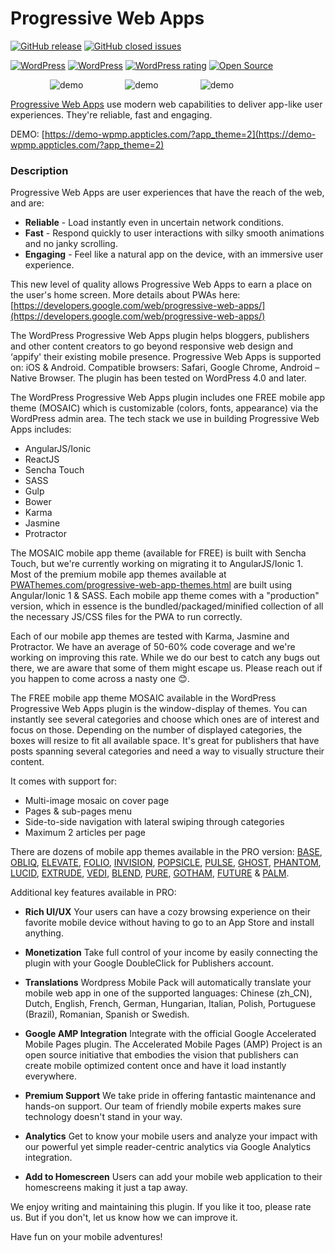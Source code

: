 Progressive Web Apps 
=================
[![GitHub release](https://img.shields.io/github/release/appticles/wordpress-progressive-web-apps.svg)](https://github.com/appticles/wordpress-progressive-web-apps )
[![GitHub closed issues](https://img.shields.io/github/issues-closed/appticles/wordpress-progressive-web-apps.svg)](https://github.com/appticles/wordpress-progressive-web-apps)

[![WordPress](https://img.shields.io/wordpress/v/progressive-web-apps.svg)](https://wordpress.org/plugins/progressive-web-apps/)
[![WordPress](https://img.shields.io/wordpress/plugin/dt/progressive-web-apps.svg)](https://wordpress.org/plugins/progressive-web-apps/)
[![WordPress rating](https://img.shields.io/wordpress/plugin/r/progressive-web-apps.svg)](https://wordpress.org/plugins/progressive-web-apps/)
[![Open Source](https://badges.frapsoft.com/os/v1/open-source.png?v=103)](https://wordpress.org/plugins/progressive-web-apps/)


 &nbsp; &nbsp;  &nbsp; &nbsp;  &nbsp; &nbsp;  &nbsp; &nbsp; ![demo](https://d3oqwjghculspf.cloudfront.net/github/wordpress-progressive-web-apps/jfbnuN2.gif) &nbsp; &nbsp;  &nbsp; &nbsp; &nbsp; &nbsp;  &nbsp; &nbsp; ![demo](http://d3oqwjghculspf.cloudfront.net/github/wordpress-progressive-web-apps/UQY7TDs.gif) &nbsp; &nbsp;  &nbsp; &nbsp; &nbsp; &nbsp;  &nbsp; &nbsp; ![demo](http://d3oqwjghculspf.cloudfront.net/github/wordpress-progressive-web-apps/AtI7537.gif) &nbsp; &nbsp;  &nbsp; &nbsp;

[Progressive Web Apps](https://pwathemes.com/) use modern web capabilities to deliver app-like user experiences. They're reliable, fast and engaging.

DEMO: [https://demo-wpmp.appticles.com/?app_theme=2](https://demo-wpmp.appticles.com/?app_theme=2)

### Description

Progressive Web Apps are user experiences that have the reach of the web, and are:

* **Reliable** - Load instantly even in uncertain network conditions.
* **Fast** - Respond quickly to user interactions with silky smooth animations and no janky scrolling.
* **Engaging** - Feel like a natural app on the device, with an immersive user experience.

This new level of quality allows Progressive Web Apps to earn a place on the user's home screen. More details about PWAs here: [https://developers.google.com/web/progressive-web-apps/](https://developers.google.com/web/progressive-web-apps/)

The WordPress Progressive Web Apps plugin helps bloggers, publishers and other content creators to go beyond responsive web design and ‘appify' their existing mobile presence. Progressive Web Apps is supported on: iOS & Android. Compatible browsers: Safari, Google Chrome, Android – Native Browser. The plugin has been tested on WordPress 4.0 and later.

The WordPress Progressive Web Apps plugin includes one FREE mobile app theme (MOSAIC) which is customizable (colors, fonts, appearance) via the WordPress admin area. The tech stack we use in building Progressive Web Apps includes:

* AngularJS/Ionic
* ReactJS
* Sencha Touch
* SASS
* Gulp
* Bower
* Karma
* Jasmine
* Protractor


The MOSAIC mobile app theme (available for FREE) is built with Sencha Touch, but we're currently working on migrating it to AngularJS/Ionic 1. Most of the premium mobile app themes available at [PWAThemes.com/progressive-web-app-themes.html](https://pwathemes.com/progressive-web-app-themes.html) are built using Angular/Ionic 1 & SASS. Each mobile app theme comes with a "production" version, which in essence is the bundled/packaged/minified collection of all the necessary JS/CSS files for the PWA to run correctly.

Each of our mobile app themes are tested with Karma, Jasmine and Protractor. We have an average of 50-60% code coverage and we're working on improving this rate. While we do our best to catch any bugs out there, we are aware that some of them might escape us. Please reach out if you happen to come across a nasty one 😊.

The FREE mobile app theme MOSAIC available in the WordPress Progressive Web Apps plugin is the window-display of themes. You can instantly see several categories and choose which ones are of interest and focus on those. Depending on the number of displayed categories, the boxes will resize to fit all available space. It's great for publishers that have posts spanning several categories and need a way to visually structure their content.

It comes with support for:

* Multi-image mosaic on cover page
* Pages & sub-pages menu
* Side-to-side navigation with lateral swiping through categories
* Maximum 2 articles per page

There are dozens of mobile app themes available in the PRO version: [BASE](https://pwathemes.com/progressive-web-app-themes/base.html), [OBLIQ](https://pwathemes.com/progressive-web-app-themes/obliq.html), [ELEVATE](https://pwathemes.com/progressive-web-app-themes/elevate.html), [FOLIO](https://pwathemes.com/progressive-web-app-themes/folio.html), [INVISION](https://pwathemes.com/progressive-web-app-themes/invision.html), [POPSICLE](https://pwathemes.com/progressive-web-app-themes/popsicle.html), [PULSE](https://pwathemes.com/progressive-web-app-themes/pulse.html), [GHOST](https://pwathemes.com/progressive-web-app-themes/ghost.html), [PHANTOM](https://pwathemes.com/progressive-web-app-themes/phantom.html), [LUCID](https://pwathemes.com/progressive-web-app-themes/lucid.html), [EXTRUDE](https://pwathemes.com/progressive-web-app-themes/extrude.html), [VEDI](https://pwathemes.com/progressive-web-app-themes/vedi.html), [BLEND](https://pwathemes.com/progressive-web-app-themes/blend.html), [PURE](https://pwathemes.com/progressive-web-app-themes/pure.html), [GOTHAM](https://pwathemes.com/progressive-web-app-themes/gotham.html), [FUTURE](https://pwathemes.com/progressive-web-app-themes/future.html) & [PALM](https://pwathemes.com/progressive-web-app-themes/palm.html).

Additional key features available in PRO:

- **Rich UI/UX**
Your users can have a cozy browsing experience on their favorite mobile device without having to go to an App Store and install anything.

- **Monetization**
Take full control of your income by easily connecting the plugin with your Google DoubleClick for Publishers account.

- **Translations**
Wordpress Mobile Pack will automatically translate your mobile web app in one of the supported languages: Chinese (zh_CN), Dutch, English, French, German, Hungarian, Italian, Polish, Portuguese (Brazil), Romanian, Spanish or Swedish.

- **Google AMP Integration**
Integrate with the official Google Accelerated Mobile Pages plugin. The Accelerated Mobile Pages (AMP) Project is an open source initiative that embodies the vision that publishers can create mobile optimized content once and have it load instantly everywhere.

- **Premium Support**
We take pride in offering fantastic maintenance and hands-on support. Our team of friendly mobile experts makes sure technology doesn't stand in your way.

- **Analytics**
Get to know your mobile users and analyze your impact with our powerful yet simple reader-centric analytics via Google Analytics integration.

- **Add to Homescreen**
Users can add your mobile web application to their homescreens making it just a tap away.

We enjoy writing and maintaining this plugin. If you like it too, please rate us. But if you don't, let us know how we can improve it. 

Have fun on your mobile adventures!
